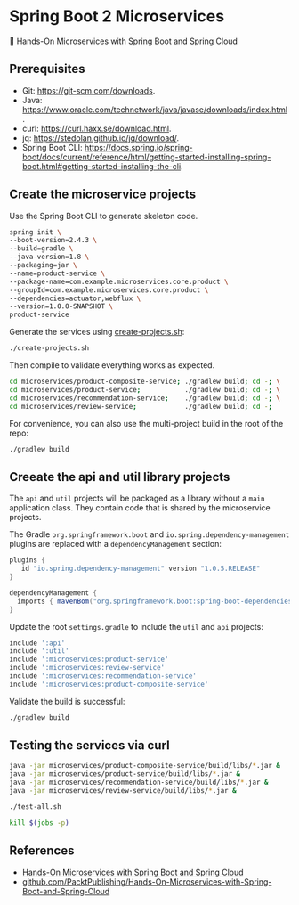 # Spring Boot 2 Microservices

:raised_hands: Hands-On Microservices with Spring Boot and Spring Cloud

## Prerequisites

- Git: <https://git-scm.com/downloads>.
- Java: <https://www.oracle.com/technetwork/java/javase/downloads/index.html>.
- curl: <https://curl.haxx.se/download.html>.
- jq: <https://stedolan.github.io/jq/download/>.
- Spring Boot CLI: <https://docs.spring.io/spring-boot/docs/current/reference/html/getting-started-installing-spring-boot.html#getting-started-installing-the-cli>.

## Create the microservice projects

Use the Spring Boot CLI to generate skeleton code.

``` bash
spring init \
--boot-version=2.4.3 \
--build=gradle \
--java-version=1.8 \
--packaging=jar \
--name=product-service \
--package-name=com.example.microservices.core.product \
--groupId=com.example.microservices.core.product \
--dependencies=actuator,webflux \
--version=1.0.0-SNAPSHOT \
product-service
```

Generate the services using [create-projects.sh](create-projects.sh):

``` bash
./create-projects.sh
```

Then compile to validate everything works as expected.

``` bash
cd microservices/product-composite-service; ./gradlew build; cd -; \
cd microservices/product-service;           ./gradlew build; cd -; \
cd microservices/recommendation-service;    ./gradlew build; cd -; \
cd microservices/review-service;            ./gradlew build; cd -;
```

For convenience, you can also use the multi-project build in the root of the repo:

``` bash
./gradlew build
```

## Creeate the api and util library projects

The `api` and `util` projects will be packaged as a library without a `main` application class. They contain
code that is shared by the microservice projects.

The Gradle `org.springframework.boot` and `io.spring.dependency-management` plugins are replaced
with a `dependencyManagement` section:

``` groovy
plugins {
   id "io.spring.dependency-management" version "1.0.5.RELEASE"
}

dependencyManagement {
  imports { mavenBom("org.springframework.boot:spring-boot-dependencies:${springBootVersion}") }
}
```

Update the root `settings.gradle` to include the `util` and `api` projects:

``` groovy
include ':api'
include ':util'
include ':microservices:product-service'
include ':microservices:review-service'
include ':microservices:recommendation-service'
include ':microservices:product-composite-service'
```

Validate the build is successful:

``` bash
./gradlew build
```

## Testing the services via curl

``` bash
java -jar microservices/product-composite-service/build/libs/*.jar &
java -jar microservices/product-service/build/libs/*.jar &
java -jar microservices/recommendation-service/build/libs/*.jar &
java -jar microservices/review-service/build/libs/*.jar &

./test-all.sh

kill $(jobs -p)
```

## References

- [Hands-On Microservices with Spring Boot and Spring Cloud](https://www.packtpub.com/product/hands-on-microservices-with-spring-boot-and-spring-cloud/9781789613476)
- [github.com/PacktPublishing/Hands-On-Microservices-with-Spring-Boot-and-Spring-Cloud](https://github.com/PacktPublishing/Hands-On-Microservices-with-Spring-Boot-and-Spring-Cloud)

